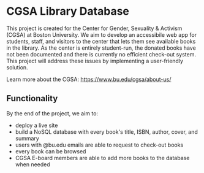 # CGSA Library Database

This project is created for the Center for Gender, Sexuality & Activism (CGSA) at Boston University. We aim to develop an accessibile web app for students, staff, and visitors to the center that lets them see available books in the library. As the center is entirely student-run, the donated books have not been documented and there is currently no efficient check-out system. This project will address these issues by implementing a user-friendly solution.

Learn more about the CGSA: https://www.bu.edu/cgsa/about-us/ 

## Functionality 

By the end of the project, we aim to:
* deploy a live site
* build a NoSQL database with every book's title, ISBN, author, cover, and summary
* users with @bu.edu emails are able to request to check-out books
* every book can be browsed 
* CGSA E-board members are able to add more books to the database when needed
